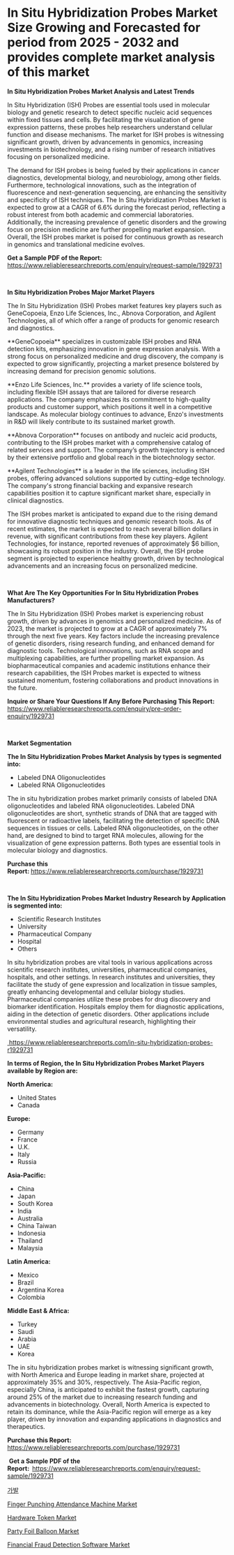 <p><h1>In Situ Hybridization Probes Market Size Growing and Forecasted for period from 2025 - 2032 and provides complete market analysis of this market</h1></p><p><strong>In Situ Hybridization Probes Market Analysis and Latest Trends</strong></p>
<p><p>In Situ Hybridization (ISH) Probes are essential tools used in molecular biology and genetic research to detect specific nucleic acid sequences within fixed tissues and cells. By facilitating the visualization of gene expression patterns, these probes help researchers understand cellular function and disease mechanisms. The market for ISH probes is witnessing significant growth, driven by advancements in genomics, increasing investments in biotechnology, and a rising number of research initiatives focusing on personalized medicine.</p><p>The demand for ISH probes is being fueled by their applications in cancer diagnostics, developmental biology, and neurobiology, among other fields. Furthermore, technological innovations, such as the integration of fluorescence and next-generation sequencing, are enhancing the sensitivity and specificity of ISH techniques. The In Situ Hybridization Probes Market is expected to grow at a CAGR of 6.6% during the forecast period, reflecting a robust interest from both academic and commercial laboratories. Additionally, the increasing prevalence of genetic disorders and the growing focus on precision medicine are further propelling market expansion. Overall, the ISH probes market is poised for continuous growth as research in genomics and translational medicine evolves.</p></p>
<p><strong>Get a Sample PDF of the Report:&nbsp;</strong> <a href="https://www.reliableresearchreports.com/enquiry/request-sample/1929731?utm_campaign=40&utm_medium=2&utm_source=Github&utm_content=ia&utm_term=29032025&utm_id=in-situ-hybridization-probes">https://www.reliableresearchreports.com/enquiry/request-sample/1929731</a></p>
<p>&nbsp;</p>
<p><strong>In Situ Hybridization Probes Major Market Players</strong></p>
<p><p>The In Situ Hybridization (ISH) Probes market features key players such as GeneCopoeia, Enzo Life Sciences, Inc., Abnova Corporation, and Agilent Technologies, all of which offer a range of products for genomic research and diagnostics. </p><p>**GeneCopoeia** specializes in customizable ISH probes and RNA detection kits, emphasizing innovation in gene expression analysis. With a strong focus on personalized medicine and drug discovery, the company is expected to grow significantly, projecting a market presence bolstered by increasing demand for precision genomic solutions.</p><p>**Enzo Life Sciences, Inc.** provides a variety of life science tools, including flexible ISH assays that are tailored for diverse research applications. The company emphasizes its commitment to high-quality products and customer support, which positions it well in a competitive landscape. As molecular biology continues to advance, Enzo's investments in R&D will likely contribute to its sustained market growth.</p><p>**Abnova Corporation** focuses on antibody and nucleic acid products, contributing to the ISH probes market with a comprehensive catalog of related services and support. The company’s growth trajectory is enhanced by their extensive portfolio and global reach in the biotechnology sector.</p><p>**Agilent Technologies** is a leader in the life sciences, including ISH probes, offering advanced solutions supported by cutting-edge technology. The company's strong financial backing and expansive research capabilities position it to capture significant market share, especially in clinical diagnostics.</p><p>The ISH probes market is anticipated to expand due to the rising demand for innovative diagnostic techniques and genomic research tools. As of recent estimates, the market is expected to reach several billion dollars in revenue, with significant contributions from these key players. Agilent Technologies, for instance, reported revenues of approximately $6 billion, showcasing its robust position in the industry. Overall, the ISH probe segment is projected to experience healthy growth, driven by technological advancements and an increasing focus on personalized medicine.</p></p>
<p>&nbsp;</p>
<p><strong>What Are The Key Opportunities For In Situ Hybridization Probes Manufacturers?</strong></p>
<p><p>The In Situ Hybridization (ISH) Probes market is experiencing robust growth, driven by advances in genomics and personalized medicine. As of 2023, the market is projected to grow at a CAGR of approximately 7% through the next five years. Key factors include the increasing prevalence of genetic disorders, rising research funding, and enhanced demand for diagnostic tools. Technological innovations, such as RNA scope and multiplexing capabilities, are further propelling market expansion. As biopharmaceutical companies and academic institutions enhance their research capabilities, the ISH Probes market is expected to witness sustained momentum, fostering collaborations and product innovations in the future.</p></p>
<p><strong>Inquire or Share Your Questions If Any Before Purchasing This Report:</strong> <a href="https://www.reliableresearchreports.com/enquiry/pre-order-enquiry/1929731?utm_campaign=40&utm_medium=2&utm_source=Github&utm_content=ia&utm_term=29032025&utm_id=in-situ-hybridization-probes">https://www.reliableresearchreports.com/enquiry/pre-order-enquiry/1929731</a></p>
<p>&nbsp;</p>
<p><strong>Market Segmentation</strong></p>
<p><strong>The In Situ Hybridization Probes Market Analysis by types is segmented into:</strong></p>
<p><ul><li>Labeled DNA Oligonucleotides</li><li>Labeled RNA Oligonucleotides</li></ul></p>
<p><p>The in situ hybridization probes market primarily consists of labeled DNA oligonucleotides and labeled RNA oligonucleotides. Labeled DNA oligonucleotides are short, synthetic strands of DNA that are tagged with fluorescent or radioactive labels, facilitating the detection of specific DNA sequences in tissues or cells. Labeled RNA oligonucleotides, on the other hand, are designed to bind to target RNA molecules, allowing for the visualization of gene expression patterns. Both types are essential tools in molecular biology and diagnostics.</p></p>
<p><strong>Purchase this Report:&nbsp;</strong><a href="https://www.reliableresearchreports.com/purchase/1929731?utm_campaign=40&utm_medium=2&utm_source=Github&utm_content=ia&utm_term=29032025&utm_id=in-situ-hybridization-probes">https://www.reliableresearchreports.com/purchase/1929731</a></p>
<p>&nbsp;</p>
<p><strong>The In Situ Hybridization Probes Market Industry Research by Application is segmented into:</strong></p>
<p><ul><li>Scientific Research Institutes</li><li>University</li><li>Pharmaceutical Company</li><li>Hospital</li><li>Others</li></ul></p>
<p><p>In situ hybridization probes are vital tools in various applications across scientific research institutes, universities, pharmaceutical companies, hospitals, and other settings. In research institutes and universities, they facilitate the study of gene expression and localization in tissue samples, greatly enhancing developmental and cellular biology studies. Pharmaceutical companies utilize these probes for drug discovery and biomarker identification. Hospitals employ them for diagnostic applications, aiding in the detection of genetic disorders. Other applications include environmental studies and agricultural research, highlighting their versatility.</p></p>
<p><a href="https://www.reliableresearchreports.com/in-situ-hybridization-probes-r1929731?utm_campaign=40&utm_medium=2&utm_source=Github&utm_content=ia&utm_term=29032025&utm_id=in-situ-hybridization-probes">&nbsp;https://www.reliableresearchreports.com/in-situ-hybridization-probes-r1929731</a></p>
<p><strong>In terms of Region, the In Situ Hybridization Probes Market Players available by Region are:</strong></p>
<p>
    <p> <strong> North America: </strong>
        <ul>
            <li>United States</li>
            <li>Canada</li>
        </ul>
        </p> 
    <p> <strong> Europe: </strong>
        <ul>
            <li>Germany</li>
            <li>France</li>
            <li>U.K.</li>
            <li>Italy</li>
            <li>Russia</li>
        </ul>
        </p> 
    <p> <strong> Asia-Pacific: </strong>
        <ul>
            <li>China</li>
            <li>Japan</li>
            <li>South Korea</li>
            <li>India</li>
            <li>Australia</li>
            <li>China Taiwan</li>
            <li>Indonesia</li>
            <li>Thailand</li>
            <li>Malaysia</li>
        </ul>
        </p> 
    <p> <strong> Latin America: </strong>
        <ul>
            <li>Mexico</li>
            <li>Brazil</li>
            <li>Argentina Korea</li>
            <li>Colombia</li>
        </ul>
        </p> 
    <p> <strong> Middle East & Africa: </strong>
        <ul>
            <li>Turkey</li>
            <li>Saudi</li>
            <li>Arabia</li>
            <li>UAE</li>
            <li>Korea</li>
        </ul>
    </p>
    </p>
<p><p>The in situ hybridization probes market is witnessing significant growth, with North America and Europe leading in market share, projected at approximately 35% and 30%, respectively. The Asia-Pacific region, especially China, is anticipated to exhibit the fastest growth, capturing around 25% of the market due to increasing research funding and advancements in biotechnology. Overall, North America is expected to retain its dominance, while the Asia-Pacific region will emerge as a key player, driven by innovation and expanding applications in diagnostics and therapeutics.</p></p>
<p><strong>Purchase this Report: </strong><a href="https://www.reliableresearchreports.com/purchase/1929731?utm_campaign=40&utm_medium=2&utm_source=Github&utm_content=ia&utm_term=29032025&utm_id=in-situ-hybridization-probes">https://www.reliableresearchreports.com/purchase/1929731</a></p>
<p>&nbsp;<strong>Get a Sample PDF of the Report:&nbsp;&nbsp;</strong><a href="https://www.reliableresearchreports.com/enquiry/request-sample/1929731?utm_campaign=40&utm_medium=2&utm_source=Github&utm_content=ia&utm_term=29032025&utm_id=in-situ-hybridization-probes">https://www.reliableresearchreports.com/enquiry/request-sample/1929731</a></p>
<p><strong></strong></p>
<p><p><a href="https://github.com/sougarounis/Market-Research-Report-List-7/blob/main/467037350879.md?utm_campaign=40&utm_medium=2&utm_source=Github&utm_content=ia&utm_term=29032025&utm_id=in-situ-hybridization-probes">가발</a></p><p><a href="https://github.com/muoioconzej8/Market-Research-Report-List-1/blob/main/finger-punching-attendance-machine-market.md?utm_campaign=40&utm_medium=2&utm_source=Github&utm_content=ia&utm_term=29032025&utm_id=in-situ-hybridization-probes">Finger Punching Attendance Machine Market</a></p><p><a href="https://github.com/rvadencho/Market-Research-Report-List-1/blob/main/hardware-token-market.md?utm_campaign=40&utm_medium=2&utm_source=Github&utm_content=ia&utm_term=29032025&utm_id=in-situ-hybridization-probes">Hardware Token Market</a></p><p><a href="https://github.com/cordaysamaya/Market-Research-Report-List-1/blob/main/party-foil-balloon-market.md?utm_campaign=40&utm_medium=2&utm_source=Github&utm_content=ia&utm_term=29032025&utm_id=in-situ-hybridization-probes">Party Foil Balloon Market</a></p><p><a href="https://github.com/obajimlaweh59/Market-Research-Report-List-1/blob/main/financial-fraud-detection-software-market.md?utm_campaign=40&utm_medium=2&utm_source=Github&utm_content=ia&utm_term=29032025&utm_id=in-situ-hybridization-probes">Financial Fraud Detection Software Market</a></p></p>